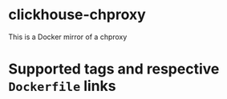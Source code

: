 # clickhouse-chproxy
This is a Docker mirror of a chproxy

# Supported tags and respective `Dockerfile` links
